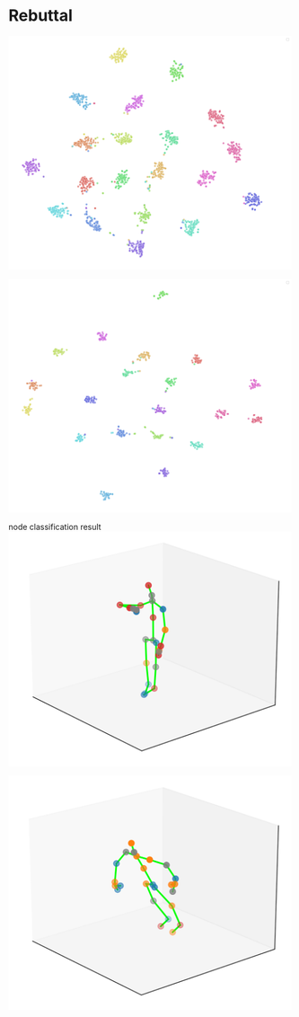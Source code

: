 # Rebuttal

![ctr-gcn t-sne result ](https://github.com/xiaomaodi00/Rebuttal/blob/main/images/ctr-gcn.png)


![gamba t-sne result](https://github.com/xiaomaodi00/Rebuttal/blob/main/images/Gamba_tsne.png)

node classification result
![check time](https://github.com/xiaomaodi00/Rebuttal/blob/main/images/watch.png)

![take off jacket](https://github.com/xiaomaodi00/Rebuttal/blob/main/images/clothes.png)